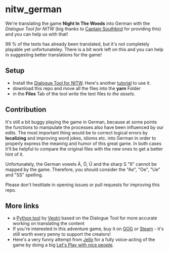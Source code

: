 # nitw_german
We're translating the game **Night In The Woods** into German with the *Dialogue Tool for NITW* (big thanks to [Captain Southbird](https://github.com/captainsouthbird) for providing this) and you can help us with that!

99 % of the texts has already been translated, but it's not completely playable yet unfortunateley. There is a bit work left on this and you can help in suggesting better translations for the game!

## Setup 
- Install the [Dialogue Tool for NITW](https://github.com/captainsouthbird/NITW-Dialogue-Tool). Here's another [tutorial](https://nightinthewoods-archive.fandom.com/wiki/Editing_Dialogue) to use it.
- download this repo and move all the files into the **yarn** Folder
- in the **Files** Tab of the tool *write* the text files *to the assets*.

## Contribution
It's still a bit buggy playing the game in German, because at some points the functions to manipulate the processes also have been influenced by our edits. The most important thing would be to correct logical errors by **localizing** and improving word jokes, idioms etc. into German in order to properly express the meaning and humor of this great game. In both cases it'll be helpful to compare the original files with the new ones to get a better hint of it.

Unfortunately, the German vowels Ä, Ö, Ü and the sharp S "ß" cannot be mapped by the game. Therefore, you should consider the "Ae", "Oe", "Ue" and "SS" spelling.

Please don't hestitate in opening issues or pull requests for improving this repo.

## More links
- a [Python tool](https://github.com/vadimfedulov035/nitw-helpilo) by [Veotri](https://github.com/vadimfedulov035) based on the Dialogue Tool for more accurate working on translating the content
- If you're interested in this adventure game, buy it on [GOG](https://www.gog.com/en/game/night_in_the_woods) or [Steam](https://store.steampowered.com/app/481510/Night_in_the_Woods/) - it's still worth every penny to support the creators!
- Here's a very funny attempt from [Jello](https://www.youtube.com/@JelloPlaysVideoGames) for a fully voice-acting of the game by doing a big [Let's Play with nice people](https://www.youtube.com/watch?v=9hVzG5sU5TE&list=PLjneAxn7bEer7GAgxBFzhZFBV5OAm_yMG).
